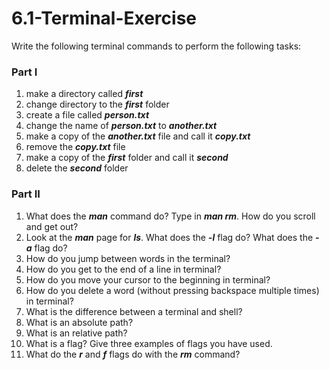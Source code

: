 # 6.1-Terminal-Exercise

Write the following terminal commands to perform the following tasks:

### ****Part I****

1. make a directory called ***first***
2. change directory to the ***first*** folder
3. create a file called ***person.txt***
4. change the name of ***person.txt*** to ***another.txt***
5. make a copy of the ***another.txt*** file and call it ***copy.txt***
6. remove the ***copy.txt*** file
7. make a copy of the ***first*** folder and call it ***second***
8. delete the ***second*** folder

### ****Part II****

1. What does the ***man*** command do? Type in ***man rm***. How do you scroll and get out?
2. Look at the ***man*** page for ***ls***. What does the ***-l*** flag do? What does the ***-a*** flag do?
3. How do you jump between words in the terminal?
4. How do you get to the end of a line in terminal?
5. How do you move your cursor to the beginning in terminal?
6. How do you delete a word (without pressing backspace multiple times) in terminal?
7. What is the difference between a terminal and shell?
8. What is an absolute path?
9. What is an relative path?
10. What is a flag? Give three examples of flags you have used.
11. What do the ***r*** and ***f*** flags do with the ***rm*** command?
